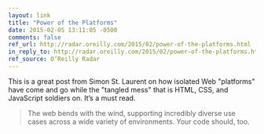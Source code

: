 ```yaml
---
layout: link
title: "Power of the Platforms"
date: 2015-02-05 13:11:05 -0500
comments: false
ref_url: http://radar.oreilly.com/2015/02/power-of-the-platforms.html
in_reply_to: http://radar.oreilly.com/2015/02/power-of-the-platforms.html
ref_source: O’Reilly Radar
---
```


This is a great post from Simon St. Laurent on how isolated Web "platforms" have come and go while the "tangled mess" that is HTML, CSS, and JavaScript soldiers on. It’s a must read.

> The web bends with the wind, supporting incredibly diverse use cases across a wide variety of environments. Your code should, too.
